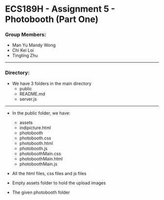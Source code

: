 # ECS189H - Assignment 5 - Photobooth (Part One)

### Group Members:
- Man Yu Mandy Wong
- Chi Kei Loi
- Tingting Zhu
---
### Directory:

- We have 3 folders in the main directory
  * public
  * README.md
  * server.js
___
 - In the public folder, we have:
   * assets
   * indipicture.html
   * photobooth
   * photobooth.css
   * photobooth.html
   * photobooth.js
   * photoboothMain.css
   * photoboothMain.html
   * photoboothMain.js

 - All the html files, css files and js files
 - Empty assets folder to hold the upload images
 - The given photobooth folder
